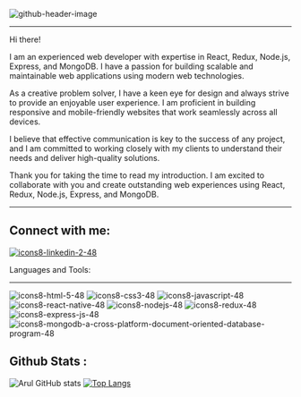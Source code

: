 ![github-header-image](https://user-images.githubusercontent.com/103952018/191162356-9f847128-2b8d-4567-8748-b25ce573f199.png)
***
Hi there!

I am an experienced web developer with expertise in React, Redux, Node.js, Express, and MongoDB. I have a passion for building scalable and maintainable web applications using modern web technologies.

As a creative problem solver, I have a keen eye for design and always strive to provide an enjoyable user experience. I am proficient in building responsive and mobile-friendly websites that work seamlessly across all devices.

I believe that effective communication is key to the success of any project, and I am committed to working closely with my clients to understand their needs and deliver high-quality solutions.

Thank you for taking the time to read my introduction. I am excited to collaborate with you and create outstanding web experiences using React, Redux, Node.js, Express, and MongoDB.
***

Connect with me:
-------

[![icons8-linkedin-2-48](https://user-images.githubusercontent.com/103952018/191163652-bc361749-5a1d-46e1-b577-f76b3c20ef6e.png)](https://www.linkedin.com/in/arul-xavier)


Languages and Tools:
***

![icons8-html-5-48](https://user-images.githubusercontent.com/103952018/191165028-fd724b3d-0019-471e-bf4b-32656413c51e.png)
![icons8-css3-48](https://user-images.githubusercontent.com/103952018/191165121-13d7d62e-ae2c-4f5f-b533-7a3140697fc1.png)
![icons8-javascript-48](https://user-images.githubusercontent.com/103952018/191165182-8b3cee24-29c5-40fd-b4dd-288cffd5bdf4.png)
![icons8-react-native-48](https://user-images.githubusercontent.com/103952018/191165204-5066c9c5-c6fc-4d2f-a3ba-490a1c8cc382.png)
![icons8-nodejs-48](https://user-images.githubusercontent.com/103952018/191165218-6ae44152-fdfa-4d23-bfbb-42cf2ad43321.png)
![icons8-redux-48](https://user-images.githubusercontent.com/103952018/191165223-7a99b13d-40cd-4563-a4a1-ac442335a8d6.png)
![icons8-express-js-48](https://user-images.githubusercontent.com/103952018/191165243-84c14ce9-cf4c-4995-ba4d-33d690c634c9.png)
![icons8-mongodb-a-cross-platform-document-oriented-database-program-48](https://user-images.githubusercontent.com/103952018/191165251-971dc6c2-b2f6-4232-a08f-e7b35c2b66d3.png)

Github Stats :
----

![Arul GitHub stats](https://github-readme-stats.vercel.app/api?username=arulxavierax&show_icons=true&theme=midnight-purple)
[![Top Langs](https://github-readme-stats.vercel.app/api/top-langs/?username=arulxavierax&layout=compact)](https://github.com/arulxavierax/github-readme-stats)
<!--
**arulxavierax/arulxavierax** is a ✨ _special_ ✨ repository because its `README.md` (this file) appears on your GitHub profile.

Here are some ideas to get you started:

- 🔭 I’m currently working on ...
- 🌱 I’m currently learning ...
- 👯 I’m looking to collaborate on ...
- 🤔 I’m looking for help with ...
- 💬 Ask me about ...
- 📫 How to reach me: ...
- 😄 Pronouns: ...
- ⚡ Fun fact: ...
-->
